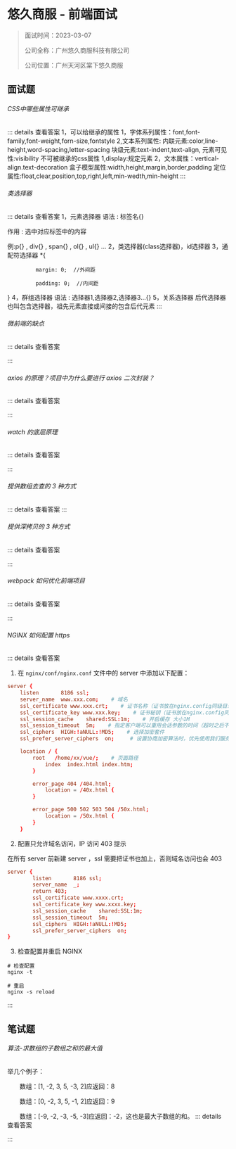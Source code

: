# 悠久商服 - 前端面试

> 面试时间：2023-03-07
>
> 公司全称：广州悠久商服科技有限公司
>
> 公司位置：广州天河区棠下悠久商服

## 面试题

###### CSS中哪些属性可继承

::: details 查看答案
1，可以给继承的属性
1，字体系列属性：font,font-family,font-weight,forn-size,fontstyle
2,文本系列属性:
内联元素:color,line-height,word-spacing,letter-spacing
块级元素:text-indent,text-align,
元素可见性:visibility
不可被继承的css属性
1,display:规定元素
2，文本属性：vertical-align.text-decoration
盒子模型属性:width,height,margin,border,padding
定位属性:float,clear,position,top,right,left,min-wedth,min-height
:::

###### 类选择器

::: details 查看答案
1，元素选择器
语法 : 标签名{}

作用 : 选中对应标签中的内容

例:p{} , div{} , span{} , ol{} , ul{} ...
2，类选择器(class选择器)，id选择器
3，通配符选择器 *{

             margin: 0;  //外间距

             padding: 0;  //内间距

}
4，群组选择器
语法 : 选择器1,选择器2,选择器3...{}
5，关系选择器
后代选择器也叫包含选择器，祖先元素直接或间接的包含后代元素
:::

###### 微前端的缺点

::: details 查看答案

:::

###### axios 的原理？项目中为什么要进行 axios 二次封装？

::: details 查看答案

:::

###### watch 的底层原理

::: details 查看答案

:::

###### 提供数组去查的 3 种方式

::: details 查看答案
:::

###### 提供深拷贝的 3 种方式

::: details 查看答案

:::

###### webpack 如何优化前端项目

::: details 查看答案

:::

###### NGINX 如何配置 https

::: details 查看答案

1. 在 `nginx/conf/nginx.conf` 文件中的 server 中添加以下配置：

```conf
server {
    listen       8186 ssl;  
    server_name  www.xxx.com;    # 域名
    ssl_certificate www.xxx.crt;    # 证书名称（证书放在nginx.config同级目录下，否则要填写路径）
    ssl_certificate_key www.xxx.key;    # 证书秘钥（证书放在nginx.config同级目录下，否则要填写路径）
    ssl_session_cache    shared:SSL:1m;    # 开启缓存 大小1M
    ssl_session_timeout  5m;    # 指定客户端可以重用会话参数的时间（超时之后不可使用）
    ssl_ciphers  HIGH:!aNULL:!MD5;    # 选择加密套件
    ssl_prefer_server_ciphers  on;     # 设置协商加密算法时，优先使用我们服务端的加密套件，而不是客户端浏览器的加密套件   

    location / {
        root   /home/xx/vue/;    # 页面路径
            index  index.html index.htm;
        }

        error_page 404 /404.html;
            location = /40x.html {
        }

        error_page 500 502 503 504 /50x.html;
            location = /50x.html {
        }
    }
```

2. 配置只允许域名访问，IP 访问 403 提示

在所有 server 前新建 server ，ssl 需要把证书也加上，否则域名访问也会 403

```conf
server {
        listen       8186 ssl;
        server_name  _;
        return 403;
        ssl_certificate www.xxxx.crt;
        ssl_certificate_key www.xxxx.key;
        ssl_session_cache    shared:SSL:1m;
        ssl_session_timeout  5m;
        ssl_ciphers  HIGH:!aNULL:!MD5;
        ssl_prefer_server_ciphers  on;
}
```

3. 检查配置并重启 NGINX

```shell
# 检查配置
nginx -t

# 重启
nginx -s reload
```

:::

## 笔试题

###### 算法-求数组的子数组之和的最大值

举几个例子：

　　数组：[1, -2, 3, 5, -3, 2]应返回：8

　　数组：[0, -2, 3, 5, -1, 2]应返回：9

　　数组：[-9, -2, -3, -5, -3]应返回：-2，这也是最大子数组的和。
::: details 查看答案

:::
